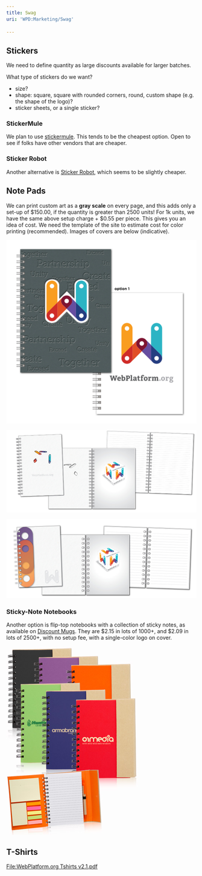 ```yaml
---
title: Swag
uri: 'WPD:Marketing/Swag'

---
```

## Stickers

We need to define quantity as large discounts available for larger batches.

What type of stickers do we want?

-   size?
-   shape: square, square with rounded corners, round, custom shape (e.g. the shape of the logo)?
-   sticker sheets, or a single sticker?

### StickerMule

We plan to use [stickermule](http://www.stickermule.com/products/square-stickers). This tends to be the cheapest option. Open to see if folks have other vendors that are cheaper.

### Sticker Robot

Another alternative is [Sticker Robot](http://stickerobot.com/order/), which seems to be slightly cheaper.

## Note Pads

We can print custom art as a **gray scale** on every page, and this adds only a set-up of \$150.00, if the quantity is greater than 2500 units! For 1k units, we have the same above setup charge + \$0.55 per piece. This gives you an idea of cost. We need the template of the site to estimate cost for color printing (recommended). Images of covers are below (indicative).

![WebPlatformJournal.png](/assets/public/e/ee/WebPlatformJournal.png)

![WebPlatform.OrgNotebook.png](/assets/public/f/f8/WebPlatform.OrgNotebook.png)

![WebPlatform.Org2.png](/assets/public/3/33/WebPlatform.Org2.png)

### Sticky-Note Notebooks

Another option is flip-top notebooks with a collection of sticky notes, as available on [Discount Mugs](http://www.discountmugs.com/nc/view-product/NOT21/525-x-7-in-eco-flip-top-notebooks-with-sticky-notes/). They are \$2.15 in lots of 1000+, and \$2.09 in lots of 2500+, with no setup fee, with a single-color logo on cover.

![NOT21.jpg](/assets/public/3/3a/NOT21.jpg)

## T-Shirts

[File:WebPlatform.org Tshirts v2.1.pdf](/File:WebPlatform.org_Tshirts_v2.1.pdf)
